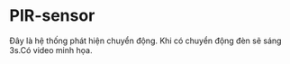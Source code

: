 # PIR-sensor
Đây là hệ thống phát hiện chuyển động. Khi có chuyển động đèn sẽ sáng 3s.Có video minh họa.
